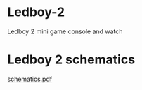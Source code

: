 # Ledboy-2
Ledboy 2 mini game console and watch  
# Ledboy 2 schematics 
[schematics.pdf](https://github.com/user-attachments/files/16646703/schematics.pdf)
